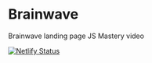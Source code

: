 # Brainwave
 Brainwave landing page JS Mastery video

[![Netlify Status](https://api.netlify.com/api/v1/badges/3846abaa-33a9-409d-a6ef-c5901a92f208/deploy-status)](https://app.netlify.com/sites/brainwave-tj/deploys)
